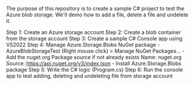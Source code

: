 The purpose of this repository is to create a sample C# project to test the Azure blob storage. We'll demo how to add a file, delete a file and undelete it.

Step 1: Create an Azure storage account
Step 2: Create a blob container from the storage account
Step 3: Create a sample C# Console app using VS2022
Step 4: Manage Azure.Storage.Blobs NuGet package
	- AzureBlobStorageTest (Right mouse click) > Manage NuGet Packages... 
	- Add the nuget.org Package source if not already exists
		Name: nuget.org
		Source: https://api.nuget.org/v3/index.json
	- Install Azure.Storage.Blobs package
Step 5: Write the C# logic (Program.cs)
Step 6: Run the console app to test adding, deleting and undeleting file from storage account